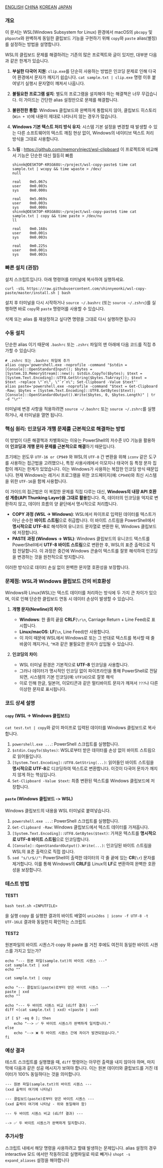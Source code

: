 [ENGLISH](README.md)
[CHINA](README-zh.md)
[KOREAN](README-ko.md)
[JAPAN](README-ja.md)

### 개요

이 문서는 WSL(Windows Subsystem for Linux) 환경에서 macOS의 `pbcopy` 및 `pbpaste`와 완벽하게 동일한 클립보드 기능을 구현하기 위해 `copy`와 `paste` alias(별칭)를 설정하는 방법을 설명합니다.

WSL의 클립보드 문제를 해결하려는 기존의 많은 프로젝트와 글이 있지만, 대부분 다음과 같은 한계가 있습니다.

1.  **부실한 다국어 지원**: `clip.exe`를 단순히 사용하는 방법은 인코딩 문제로 인해 다국어 환경에서 문자가 깨지기 쉽습니다. `cat sample.txt | clip.exe` 명령 이후 붙여넣기 실행시 문자열이 꺠져서 나옵니다.
2.  **불필요한 프로그램 설치**: 별도의 프로그램을 설치해야 하는 해결책은 너무 무겁습니다. 이 가이드는 간단한 alias 설정만으로 문제를 해결합니다.
3.  **불완전한 통합**: Windows 클립보드와 완벽하게 통합되지 않아, 클립보드 히스토리(`Win + V`)에 내용이 제대로 나타나지 않는 경우가 많습니다.
4.  **Windows 기본 텍스트 처리 방식 유지**: 시스템 기본 설정을 변경할 때 발생할 수 있는 다른 소프트웨어의 텍스트 깨짐 현상 없이, Windows의 네이티브 텍스트 처리 방식을 그대로 사용합니다.
5.  **느림** : https://github.com/memoryInject/wsl-clipboard 이 프로젝트와 비교해서 기능은 단순한 대신 월등히 빠름

    ```shell
    shinnk@DESKTOP-KRSG68U:~/project/wsl-copy-paste$ time cat sample.txt | wcopy && time wpaste > /dev/
    null
    
    real    0m5.067s
    user    0m0.003s
    sys     0m0.000s
    
    real    0m5.069s
    user    0m0.003s
    sys     0m0.000s
    shinnk@DESKTOP-KRSG68U:~/project/wsl-copy-paste$ time cat sample.txt | copy && time paste > /dev/nu
    ll
    
    real    0m0.168s
    user    0m0.001s
    sys     0m0.003s
    
    real    0m0.225s
    user    0m0.001s
    sys     0m0.003s
    ```

### 빠른 설치 (권장)

설치 스크립트입니다. 아래 명령어를 터미널에 복사하여 실행하세요.

```shell
curl -sSL https://raw.githubusercontent.com/shinnyeonki/wsl-copy-paste/master/install.sh | bash
```

설치 후 터미널을 다시 시작하거나 `source ~/.bashrc` (또는 `source ~/.zshrc`)를 실행하면 바로 `copy`와 `paste` 명령어를 사용할 수 있습니다.

삭제 또는 alias 를 재설정하고 싶다면 명령을 그대로 다시 실행하면 됩니다

### 수동 설치

단순한 alias 이기 때문에 `.bashrc` 또는 `.zshrc` 파일의 맨 아래에 다음 코드를 직접 추가할 수 있습니다:

```shell
# .zshrc 또는 .bashrc 파일에 추가
alias copy='powershell.exe -noprofile -command "$stdin = [Console]::OpenStandardInput(); $bytes = [System.IO.MemoryStream]::new(); $stdin.CopyTo($bytes); $text = [System.Text.Encoding]::UTF8.GetString($bytes.ToArray()); $text = $text -replace \"`n\", \"`r`n\"; Set-Clipboard -Value $text"'
alias paste='powershell.exe -noprofile -command "$text = Get-Clipboard -Raw; $bytes = [System.Text.Encoding]::UTF8.GetBytes($text); [Console]::OpenStandardOutput().Write($bytes, 0, $bytes.Length)" | tr -d "\r"'
```

터미널에 변경 사항을 적용하려면 `source ~/.bashrc` 또는 `source ~/.zshrc`를 실행하거나, 새 터미널을 열면 됩니다.

### 핵심 원리: 인코딩과 개행 문제를 근본적으로 해결하는 방법

이 방법이 다른 해결책과 차별화되는 이유는 PowerShell의 저수준 I/O 기능을 활용하여 **인코딩과 개행 문자 문제를 근본적으로 해결**하기 때문입니다.

초기에는 윈도우 `UTF-16 or CP949` 와 WSL의 `UTF-8` 간 변환을 위해 `iconv` 같은 도구를 사용하는 접근법을 고려했으나, 특정 사용사례에서 이모지나 태국어 등 특정 문자 집합이 깨지는 한계가 있었습니다. 이는 Windows가 사용하는 복잡한 인코딩 방식 때문입니다. 현재 Windows는 레거시 프로그램을 위한 코드페이지(예: `CP949`)와 최신 시스템을 위한 `UTF-16`을 함께 사용합니다.

이 가이드의 접근법은 이 복잡한 문제를 직접 다루는 대신, **Windows의 내장 API 호환성 계층(API Thunking Layer)을 그대로 활용**합니다. 즉, 데이터의 인코딩을 억지로 변환하지 않고, 데이터 흐름의 양 끝단에서 명시적으로 처리합니다.

*   **COPY 과정 (WSL → Windows)**: WSL에서 파이프로 입력된 데이터를 텍스트가 아닌 순수한 **바이트 스트림**으로 취급합니다. 이 바이트 스트림을 PowerShell에서 **명시적으로 UTF-8**로 해석하여 유니코드 문자열로 변환한 뒤, Windows 클립보드에 저장합니다.
*   **PASTE 과정 (Windows → WSL)**: Windows 클립보드의 유니코드 텍스트를 PowerShell에서 **UTF-8 바이트 스트림**으로 변환한 후, WSL의 표준 출력으로 직접 전달합니다. 이 과정은 중간에 Windows 콘솔이 텍스트를 잘못 해석하여 인코딩을 변경하는 것을 원천적으로 방지합니다.

이러한 방식으로 데이터 손실 없이 완벽한 문자열 호환성을 보장합니다.

### 문제점: WSL과 Windows 클립보드 간의 비호환성

Windows와 Linux(WSL)는 텍스트 데이터를 처리하는 방식에 두 가지 큰 차이가 있으며, 이로 인해 단순한 클립보드 연동 시 데이터 손상이 발생할 수 있습니다.

1.  **개행 문자(Newline)의 차이**:
    *   **Windows**: 한 줄의 끝을 **CRLF**(`\r\n`, Carriage Return + Line Feed)로 표시합니다.
    *   **Linux/macOS**: **LF**(`\n`, Line Feed)만 사용합니다.
    *   이 차이 때문에 WSL에서 Windows로 또는 그 반대로 텍스트를 복사할 때 줄 바꿈이 깨지거나, `^M`과 같은 불필요한 문자가 삽입될 수 있습니다.

2.  **인코딩의 차이**:
    *   WSL 터미널 환경은 기본적으로 **UTF-8** 인코딩을 사용합니다.
    *   그러나 데이터가 명시적인 인코딩 없이 파이프라인을 통해 PowerShell로 전달되면, 시스템의 기본 인코딩(예: `UTF16`)으로 잘못 해석
    *   이로 인해 한글, 일본어, 이모티콘과 같은 멀티바이트 문자가 깨져서 `???`나 다른 이상한 문자로 표시됩니다.



### 코드 상세 설명

#### `copy` (WSL -> Windows 클립보드)

`cat test.txt | copy`와 같이 파이프로 입력된 데이터를 Windows 클립보드로 복사합니다.

1.  `powershell.exe ...`: PowerShell 스크립트를 실행합니다.
2.  `$stdin.CopyTo($bytes)`: WSL로부터 받은 데이터를 손상 없이 바이트 스트림으로 읽어들입니다.
3.  `[System.Text.Encoding]::UTF8.GetString(...)`: 읽어들인 바이트 스트림을 **명시적으로 UTF-8**로 디코딩하여 텍스트로 변환합니다. 이것이 다국어 문자가 깨지지 않게 하는 핵심입니다.
4.  `Set-Clipboard -Value $text`: 최종 변환된 텍스트를 Windows 클립보드에 저장합니다.

#### `paste` (Windows 클립보드 -> WSL)

Windows 클립보드의 내용을 WSL 터미널로 붙여넣습니다.

1.  `powershell.exe ...`: PowerShell 스크립트를 실행합니다.
2.  `Get-Clipboard -Raw`: Windows 클립보드에서 텍스트 데이터를 가져옵니다.
3.  `[System.Text.Encoding]::UTF8.GetBytes($text)`: 가져온 텍스트를 **명시적으로 UTF-8 바이트 스트림**으로 인코딩합니다.
4.  `[Console]::OpenStandardOutput().Write(...)`: 인코딩된 바이트 스트림을 WSL의 표준 출력으로 직접 씁니다.
5.  `sed "s/\r$//"`: PowerShell이 출력한 데이터의 각 줄 끝에 있는 **CR**(`\r`) 문자를 제거합니다. 이를 통해 Windows의 **CRLF**를 Linux의 **LF**로 변환하여 완벽한 호환성을 보장합니다.

### 테스트 방법

#### TEST1
```shell
bash test.sh <INPUTFILE>
```
을 실행 copy 를 실행한 결과의 바이트 배열이 `unix2dos | iconv -f UTF-8 -t UTF-16LE` 결과와 동일한지 확인하는 스크립트





#### TEST2

원본파일의 바이트 시퀀스가 copy 와 paste 를 거친 후에도 여전히 동일한 바이트 시퀀스를 가지고 있는가?

```shell
echo "--- 원본 파일(sample.txt)의 바이트 시퀀스 ---"
cat sample.txt | xxd
echo ""

cat sample.txt | copy

echo "--- 클립보드(paste)로부터 얻은 바이트 시퀀스 ---"
paste | xxd
echo ""

echo "--- 두 바이트 시퀀스 비교 (diff 결과) ---"
diff <(cat sample.txt | xxd) <(paste | xxd)

if [ $? -eq 0 ]; then
    echo "--> ✅ 두 바이트 시퀀스가 완벽하게 일치합니다."
else
    echo "--> ❌ 두 바이트 시퀀스 간에 차이가 발견되었습니다."
fi
```

### 예상 결과

테스트 스크립트를 실행했을 때, `diff` 명령어는 아무런 출력을 내지 않아야 하며, 마지막에 다음과 같은 성공 메시지가 보여야 합니다. 이는 원본 데이터와 클립보드를 거친 데이터가 100% 동일하다는 것을 의미합니다.

```
--- 원본 파일(sample.txt)의 바이트 시퀀스 ---
(xxd 출력이 여기에 나타남)

--- 클립보드(paste)로부터 얻은 바이트 시퀀스 ---
(xxd 출력이 여기에 나타남 - 위와 동일해야 함)

--- 두 바이트 시퀀스 비교 (diff 결과) ---

--> ✅ 두 바이트 시퀀스가 완벽하게 일치합니다.
```


### 추가사항
스크립트 내에서 해당 명령을 사용하려고 할떄 발생하는 문제입니다. alias 설정의 경우 interactive 모드 에서만 작동하므로 실행파일로 따로 빼거나 `shopt -s expand_aliases` 설정을 해야합니다